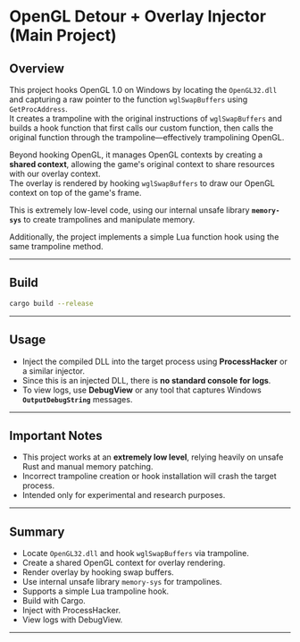 # OpenGL Detour + Overlay Injector (Main Project)

## Overview

This project hooks OpenGL 1.0 on Windows by locating the `OpenGL32.dll` and capturing a raw pointer to the function `wglSwapBuffers` using `GetProcAddress`.  
It creates a trampoline with the original instructions of `wglSwapBuffers` and builds a hook function that first calls our custom function, then calls the original function through the trampoline—effectively trampolining OpenGL.

Beyond hooking OpenGL, it manages OpenGL contexts by creating a **shared context**, allowing the game's original context to share resources with our overlay context.  
The overlay is rendered by hooking `wglSwapBuffers` to draw our OpenGL context on top of the game's frame.

This is extremely low-level code, using our internal unsafe library **`memory-sys`** to create trampolines and manipulate memory.

Additionally, the project implements a simple Lua function hook using the same trampoline method.

---

## Build

```sh
cargo build --release
```

---

## Usage

- Inject the compiled DLL into the target process using **ProcessHacker** or a similar injector.
- Since this is an injected DLL, there is **no standard console for logs**.
- To view logs, use **DebugView** or any tool that captures Windows **`OutputDebugString`** messages.

---

## Important Notes

- This project works at an **extremely low level**, relying heavily on unsafe Rust and manual memory patching.
- Incorrect trampoline creation or hook installation will crash the target process.
- Intended only for experimental and research purposes.

---

## Summary

- Locate `OpenGL32.dll` and hook `wglSwapBuffers` via trampoline.  
- Create a shared OpenGL context for overlay rendering.  
- Render overlay by hooking swap buffers.  
- Use internal unsafe library `memory-sys` for trampolines.  
- Supports a simple Lua trampoline hook.  
- Build with Cargo.  
- Inject with ProcessHacker.  
- View logs with DebugView.

---
